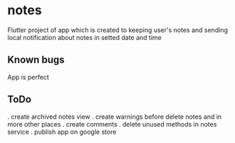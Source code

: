 # notes

Flutter project of app which is created to keeping user's notes and sending local notification about notes in setted date and time

## Known bugs

 App is perfect

## ToDo

. create archived notes view
. create warnings before delete notes and in more other places
. create comments
. delete unused methods in notes service
. publish app on google store
